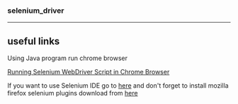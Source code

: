 ### selenium_driver
----------------------

useful links
------------

Using Java program run chrome browser

[Running Selenium WebDriver Script in Chrome Browser](https://www.youtube.com/watch?v=4I9AHUGmhXI)

If you want to use Selenium IDE go to [here](http://www.seleniumhq.org/projects/ide/) and don't forget to install mozilla firefox selenium plugins download from [here](https://addons.mozilla.org/en-US/firefox/addon/selenium-ide/)

